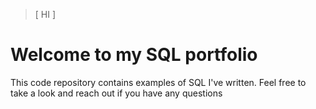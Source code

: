 > [ HI ]

# Welcome to my SQL portfolio
This code repository contains examples of SQL I've written. Feel free to take a look and reach out if you have any questions    
